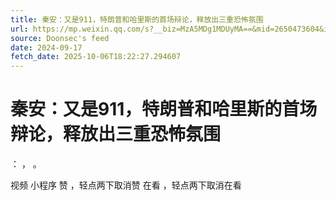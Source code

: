 ```yaml
---
title: 秦安：又是911，特朗普和哈里斯的首场辩论，释放出三重恐怖氛围
url: https://mp.weixin.qq.com/s?__biz=MzA5MDg1MDUyMA==&mid=2650473604&idx=4&sn=3c77a212d22fbe50624e420bbf2a18fa
source: Doonsec's feed
date: 2024-09-17
fetch_date: 2025-10-06T18:22:27.294607
---
```


# 秦安：又是911，特朗普和哈里斯的首场辩论，释放出三重恐怖氛围

：
，
。

视频
小程序
赞
，轻点两下取消赞
在看
，轻点两下取消在看
